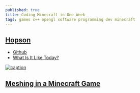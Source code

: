 ```yaml
---
published: true
title: Coding Minecraft in One Week
tags: games c++ opengl software programming dev minecraft
---
```

## [Hopson](https://www.youtube.com/watch?v=Xq3isov6mZ8)

- [Github](https://github.com/Hopson97/MineCraft-One-Week-Challenge)
- [What Is It Like Today?](https://www.youtube.com/watch?v=G81obcacVGM)

[![caption](https://img.youtube.com/vi/Xq3isov6mZ8/0.jpg)](https://www.youtube.com/watch?v=Xq3isov6mZ8)

## [Meshing in a Minecraft Game](https://0fps.net/2012/06/30/meshing-in-a-minecraft-game/)
